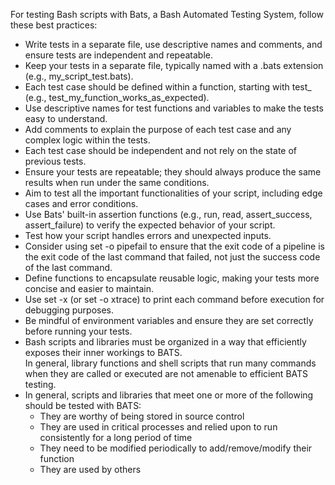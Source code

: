 For testing Bash scripts with Bats, a Bash Automated Testing System, follow these best practices:

- Write tests in a separate file, use descriptive names and comments, and ensure tests are independent and repeatable.
- Keep your tests in a separate file, typically named with a .bats extension (e.g., my_script_test.bats).
- Each test case should be defined within a function, starting with test\_ (e.g., test_my_function_works_as_expected).
- Use descriptive names for test functions and variables to make the tests easy to understand.
- Add comments to explain the purpose of each test case and any complex logic within the tests.
- Each test case should be independent and not rely on the state of previous tests.
- Ensure your tests are repeatable; they should always produce the same results when run under the same conditions.
- Aim to test all the important functionalities of your script, including edge cases and error conditions.
- Use Bats' built-in assertion functions (e.g., run, read, assert_success, assert_failure) to verify the expected behavior of your script.
- Test how your script handles errors and unexpected inputs.
- Consider using set -o pipefail to ensure that the exit code of a pipeline is the exit code of the last command that failed, not just the success code of the last command.
- Define functions to encapsulate reusable logic, making your tests more concise and easier to maintain.
- Use set -x (or set -o xtrace) to print each command before execution for debugging purposes.
- Be mindful of environment variables and ensure they are set correctly before running your tests.
- Bash scripts and libraries must be organized in a way that efficiently exposes their inner workings to BATS. \
  In general, library functions and shell scripts that run many commands when they are called or executed are not amenable to efficient BATS testing.
- In general, scripts and libraries that meet one or more of the following should be tested with BATS:
  - They are worthy of being stored in source control
  - They are used in critical processes and relied upon to run consistently for a long period of time
  - They need to be modified periodically to add/remove/modify their function
  - They are used by others
